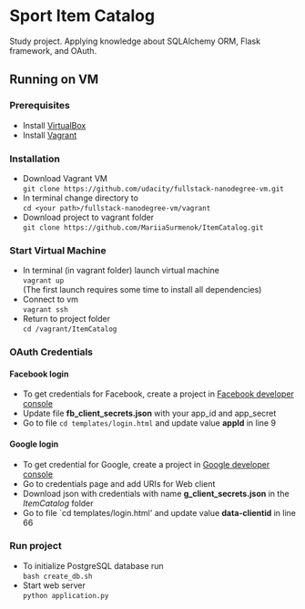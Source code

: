 # Sport Item Catalog
Study project. Applying knowledge
about SQLAlchemy ORM, Flask framework, and OAuth.

## Running on VM

### Prerequisites
* Install [VirtualBox](https://www.virtualbox.org/wiki/Downloads)
* Install [Vagrant](https://www.vagrantup.com/)

### Installation
* Download Vagrant VM<br>
`git clone https://github.com/udacity/fullstack-nanodegree-vm.git`
* In terminal change directory to<br>
`cd <your path>/fullstack-nanodegree-vm/vagrant`
* Download project to vagrant folder<br>
`git clone https://github.com/MariiaSurmenok/ItemCatalog.git`

### Start Virtual Machine
* In terminal (in vagrant folder) launch virtual machine<br>
`vagrant up`<br>
(The first launch requires some time to install all dependencies)
* Connect to vm<br>
`vagrant ssh`
* Return to project folder<br>
`cd /vagrant/ItemCatalog`

### OAuth Credentials

#### Facebook login
* To get credentials for Facebook, create a project in [Facebook developer console](https://developers.facebook.com/)
* Update file **fb_client_secrets.json** with your app_id and app_secret
* Go to file `cd templates/login.html` and update value **appId** in line 9

#### Google login
* To get credential for Google, create a project in [Google developer console](https://console.developers.google.com)
* Go to credentials page and add URIs for Web client
* Download json with credentials with name **g_client_secrets.json** in the *ItemCatalog* folder
* Go to file `cd templates/login.html' and update value **data-clientid** in line 66
### Run project
* To initialize PostgreSQL database run<br>
`bash create_db.sh`
* Start web server<br>
`python application.py`





